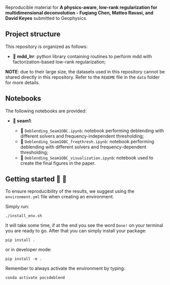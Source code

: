 <!---## ![LOGO](https://github.com/DIG-Kaust/Project_Template/blob/master/logo.png)--->

Reproducible material for **A physics-aware, low-rank regularization for multidimensional deconvolution - Fuqiang Chen, Matteo Ravasi, and David Keyes** submitted to Geophysics.

## Project structure
This repository is organized as follows:

* :open_file_folder: **mdd_lrr**: python library containing routines to perform mdd with factorization-based low-rank regularization;

**NOTE**: due to their large size, the datasets used in this repository cannot be shared directly in this repository. 
Refer to the ``README`` file in the ``data`` folder for more details.

## Notebooks
The following notebooks are provided:

* **:open_file_folder: seam1**:

  - :orange_book: ``Deblending_Seam1OBC.ipynb``: notebook performing deblending with different solvers and frequency-independent thresholding;
  - :orange_book: ``Deblending_Seam1OBC_freqthresh.ipynb``: notebook performing deblending with different solvers and frequency-dependent thresholding;
  - :orange_book: ``Deblending_Seam1OBC_visualization.ipynb``: notebook used to create the final figures in the paper.

## Getting started :space_invader: :robot:
To ensure reproducibility of the results, we suggest using the `environment.yml` file when creating an environment.

Simply run:
```
./install_env.sh
```
It will take some time, if at the end you see the word `Done!` on your terminal you are ready to go. After that you can simply install your package:
```
pip install .
```
or in developer mode:
```
pip install -e .
```

Remember to always activate the environment by typing:
```
conda activate pocsdeblend
```

<!---**Disclaimer:** All experiments have been carried on a Intel(R) Xeon(R) CPU @ 2.10GHz equipped with a single NVIDIA GEForce RTX 3090 GPU. Different environment 
configurations may be required for different combinations of workstation and GPU.--->
